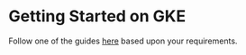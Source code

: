 # Getting Started on GKE

Follow one of the guides
[here](https://www.kubeflow.org/docs/gke/) based upon your requirements.

